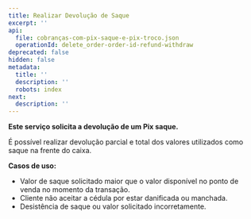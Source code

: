 ```yaml
---
title: Realizar Devolução de Saque
excerpt: ''
api:
  file: cobranças-com-pix-saque-e-pix-troco.json
  operationId: delete_order-order-id-refund-withdraw
deprecated: false
hidden: false
metadata:
  title: ''
  description: ''
  robots: index
next:
  description: ''
---
```

**Este serviço solicita a devolução de um Pix saque.**

É possível realizar devolução parcial e total dos valores utilizados como saque na frente do caixa.

**Casos de uso:**

* Valor de saque solicitado maior que o valor disponível no ponto de venda no momento da transação.
* Cliente não aceitar a cédula por estar danificada ou manchada.
* Desistência de saque ou valor solicitado incorretamente.
